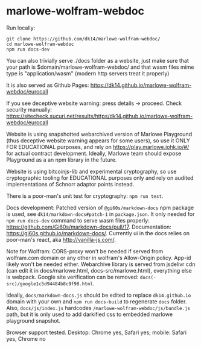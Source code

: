 # marlowe-wolfram-webdoc


Run locally:
```
git clone https://github.com/dk14/marlowe-wolfram-webdoc/
cd marlowe-wolfram-webdoc
npm run docs-dev
```

You can also trivially serve ./docs folder as a website, just make sure that your path is $domain/marlowe-wolfram-webdoc/ and that wasm files mime type is "application/wasm" (modern http servers treat it properly)


It is also served as Github Pages:
https://dk14.github.io/marlowe-wolfram-webdoc/eurocall

If you see deceptive website warning: press details -> proceed. 
Check security manually: https://sitecheck.sucuri.net/results/https/dk14.github.io/marlowe-wolfram-webdoc/eurocall

Website is using snapshotted webarchived version of Marlowe Playground (thus deceptive website warning appears for some users), so use it ONLY FOR EDUCATIONAL purposes, and rely on https://play.marlowe.iohk.io/#/ for actual contract development. Ideally, Marlowe team should expose Playground as a an npm library in the future.

Website is using bitcoinjs-lib and experimental cryptography, so use cryptographic tooling for EDUCATIONAL purposes only and rely on audited implementations of Schnorr adaptor points instead.

There is a poor-man's unit test for cryptography: `npm run test`.

Docs development: Patched version of `@gi60s/markdown-docs` npm package is used, see `dk14/markdown-docs#patch-1` in `package.json`. It only needed for `npm run docs-dev` command to serve wasm files properly: https://github.com/Gi60s/markdown-docs/pull/17. Documentation: https://gi60s.github.io/markdown-docs/. Currently ui in the docs relies on poor-man's react, aka http://vanilla-js.com/.

Note for Wolfram: CORS-proxy won't be needed if served from wolfram.com domain or any other in wolfram's Allow-Origin policy. App-id likely won't be needed either. Webarchive library is served from jsdelivr cdn (can edit it in docs/marlowe.html, docs-src/marlowe.html), everything else is webpack. Google site verification can be removed: `docs(-src)/google1c5d94484b8c9f98.html`.

Ideally, `docs/markdown-docs.js` should be edited to replace `dk14.github.io` domain with your own and `npm run docs-build` to regenerate `docs` folder. Also, `docs/js/index.js` hardcodes `/marlowe-wolfram-webdoc/js/bundle.js` path, but it is only used to add darkified css to embedded marlowe playground snapshot.

Browser support tested. Desktop: Chrome yes, Safari yes; mobile: Safari yes, Chrome no
